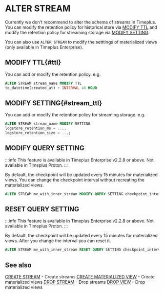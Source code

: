 # ALTER STREAM
Currently we don't recommend to alter the schema of streams in Timeplus. You can modify the retention policy for historical store via [MODIFY TTL](#ttl) and modify the retention policy for streaming storage via [MODIFY SETTING](#stream_ttl).

You can also use `ALTER STREAM` to modify the setttings of materialized views (only available in Timeplus Enterprise).

## MODIFY TTL{#ttl}
You can add or modify the retention policy. e.g.

```sql
ALTER STREAM stream_name MODIFY TTL
to_datetime(created_at) + INTERVAL 48 HOUR
```

## MODIFY SETTING{#stream_ttl}
You can add or modify the retention policy for streaming storage. e.g.

```sql
ALTER STREAM stream_name MODIFY SETTING
logstore_retention_ms = ...,
logstore_retention_size = ...;
```

## MODIFY QUERY SETTING

:::info
This feature is available in Timeplus Enterprise v2.2.8 or above. Not available in Timeplus Proton.
:::

By default, the checkpoint will be updated every 15 minutes for materialized views. You can change the checkpoint interval without recreating the materialized views.

```sql
ALTER STREAM mv_with_inner_stream MODIFY QUERY SETTING checkpoint_interval=600
```

## RESET QUERY SETTING

:::info
This feature is available in Timeplus Enterprise v2.2.8 or above. Not available in Timeplus Proton.
:::

By default, the checkpoint will be updated every 15 minutes for materialized views. After you change the interval you can reset it.

```sql
ALTER STREAM mv_with_inner_stream RESET QUERY SETTING checkpoint_interval
```

## See also
[CREATE STREAM](sql-create-stream) - Create streams
[CREATE MATERIALIZED VIEW](sql-create-materialized-view) - Create materialized views
[DROP STREAM](sql-drop-stream) - Drop streams
[DROP VIEW](sql-drop-view) - Drop materialized views
